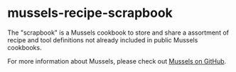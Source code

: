# mussels-recipe-scrapbook

The "scrapbook" is a Mussels cookbook to store and share a assortment of recipe and tool definitions not already included in public Mussels cookbooks.

For more information about Mussels, please check out [Mussels on GitHub](https://github.com/Cisco-Talos/Mussels).
